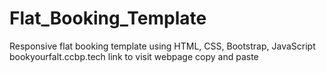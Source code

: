 # Flat_Booking_Template
Responsive flat booking template using HTML, CSS, Bootstrap, JavaScript
bookyourfalt.ccbp.tech
link to visit webpage copy and paste
